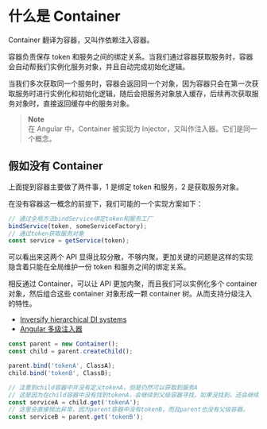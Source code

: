 # 什么是 Container

Container 翻译为容器，又叫作依赖注入容器。

容器负责保存 token 和服务之间的绑定关系。当我们通过容器获取服务时，容器会自动帮我们实例化服务对象，并且自动完成初始化逻辑。

当我们多次获取同一个服务时，容器会返回同一个对象，因为容器只会在第一次获取服务时进行实例化和初始化逻辑，随后会把服务对象放入缓存，后续再次获取服务对象时，直接返回缓存中的服务对象。

> **Note**  
> 在 Angular 中，Container 被实现为 Injector，又叫作注入器。它们是同一个概念。

## 假如没有 Container

上面提到容器主要做了两件事，1 是绑定 token 和服务，2 是获取服务对象。

在没有容器这一概念的前提下，我们可能的一个实现方案如下：

```ts
// 通过全局方法bindService绑定token和服务工厂
bindService(token, someServiceFactory);
// 通过token获取服务对象
const service = getService(token);
```

可以看出来这两个 API 显得比较分散，不够内聚。更加关键的问题是这样的实现隐含着只能在全局维护一份 token 和服务之间的绑定关系。

相反通过 Container，可以让 API 更加内聚，而且我们可以实例化多个 container 对象，然后组合这些 container 对象形成一颗 container 树。从而支持分级注入的特性。

- [Inversify hierarchical DI systems](https://github.com/inversify/InversifyJS/blob/develop/v6/wiki/hierarchical_di.md)
- [Angular 多级注入器](https://v17.angular.cn/guide/hierarchical-dependency-injection)

```ts
const parent = new Container();
const child = parent.createChild();

parent.bind('tokenA', ClassA);
child.bind('tokenB', ClassB);

// 注意到child容器中并没有定义tokenA，但是仍然可以获取到服务A
// 这是因为在child容器中没有找到tokenA，会继续到父级容器寻找，如果没找到，还会继续从父级容器中寻找，直到寻找到tokenA，或者父级容器不存在
const serviceA = child.get('tokenA');
// 这里会直接抛出异常，因为parent容器中没有tokenB，而且parent也没有父级容器。
const serviceB = parent.get('tokenB');
```

